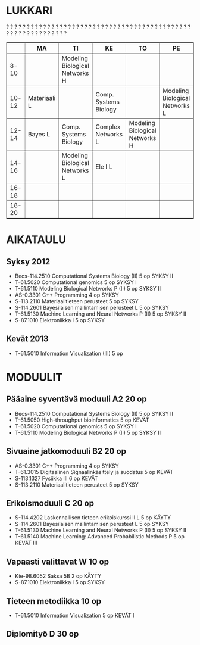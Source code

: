 LUKKARI
=======

<table border=1>?
  <tbody>?
    <!-- Results table headers -->?
    <tr>?
      <th></th>?
      <th>MA</th>?
      <th>TI</th>?
      <th>KE</th>?
      <th>TO</th>?
      <th>PE</th>?
    </tr>?
    <tr>?
      <td>8-10</td>?
      <td></td>?
      <td>Modeling<br />Biological<br />Networks H</td>?
      <td></td>?
      <td></td>?
      <td></td>?
    </tr>?
    <tr>?
      <td>10-12</td>?
      <td>Materiaali L</td>?
      <td></td>?
      <td>Comp.<br />Systems<br />Biology</td>?
      <td></td>?
      <td>Modeling<br />Biological<br />Networks L</td>?
    </tr>?
    <tr>?
      <td>12-14</td>?
      <td>Bayes L</td>?
      <td>Comp.<br />Systems<br />Biology</td>?
      <td>Complex<br />Networks L</td>?
      <td>Modeling<br />Biological<br />Networks H</td>?
      <td></td>?
    </tr>?
    <tr>?
      <td>14-16</td>?
      <td></td>?
      <td>Modeling<br />Biological<br />Networks L</td>?
      <td>Ele I L</td>?
      <td></td>?
      <td></td>?
    </tr>?
    <tr>?
      <td>16-18</td>?
      <td></td>?
      <td></td>?
      <td></td>?
      <td></td>?
      <td></td>?
    </tr>?
    <tr>?
      <td>18-20</td>?
      <td></td>?
      <td></td>?
      <td></td>?
      <td></td>?
      <td></td>?
    </tr>?
  </tbody>?
</table>

AIKATAULU
=========

Syksy 2012
----------
* Becs-114.2510 Computational Systems Biology (II)			5 op	SYKSY II
* T-61.5020 Computational genomics					5 op	SYKSY I
* T-61.5110 Modeling Biological Networks P (II)				5 op	SYKSY II
* AS-0.3301 C++ Programming						4 op	SYKSY
* S-113.2110 Materiaalitieteen perusteet					5 op	SYKSY
* S-114.2601 Bayesilaisen mallintamisen perusteet L			5 op	SYKSY
* T-61.5130 Machine Learning and Neural Networks P (II)			5 op	SYKSY II
* S-87.1010 Elektroniikka I						5 op	SYKSY


Kevät 2013
----------
* T-61.5010 Information Visualization (III)				5 op






MODUULIT
========

Pääaine syventävä moduuli A2		20 op
---------------------------------------------
* Becs-114.2510 Computational Systems Biology (II)			5 op	SYKSY II
* T-61.5050 High-throughput bioinformatics				5 op	KEVÄT
* T-61.5020 Computational genomics					5 op	SYKSY I
* T-61.5110 Modeling Biological Networks P (II)				5 op	SYKSY II

Sivuaine jatkomoduuli B2		20 op
---------------------------------------------
* AS-0.3301 C++ Programming						4 op	SYKSY
* T-61.3015 Digitaalinen Signaalinkäsittely ja suodatus			5 op	KEVÄT
* S-113.1327 Fysiikka III							6 op	KEVÄT
* S-113.2110 Materiaalitieteen perusteet					5 op	SYKSY

Erikoismoduuli C			20 op
---------------------------------------------
* S-114.4202 Laskennallisen tieteen erikoiskurssi II L			5 op	KÄYTY
* S-114.2601 Bayesilaisen mallintamisen perusteet L			5 op	SYKSY
* T-61.5130 Machine Learning and Neural Networks P (II)			5 op	SYKSY II
* T-61.5140 Machine Learning: Advanced Probabilistic Methods P		5 op	KEVÄT III


Vapaasti valittavat W			10 op
---------------------------------------------
* Kie-98.6052 Saksa 5B							2 op	KÄYTY
* S-87.1010 Elektroniikka I						5 op	SYKSY


Tieteen metodiikka			10 op
---------------------------------------------
* T-61.5010 Information Visualization					5 op	KEVÄT I


Diplomityö D				30 op
---------------------------------------------

